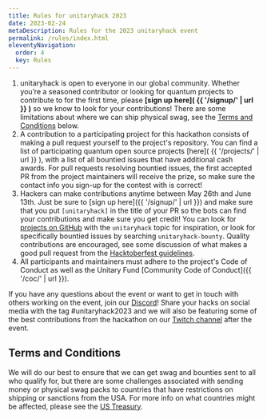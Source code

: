 ```yaml
---
title: Rules for unitaryhack 2023
date: 2023-02-24
metaDescription: Rules for the 2023 unitaryhack event
permalink: /rules/index.html
eleventyNavigation:
  order: 4
  key: Rules
---
```


1. unitaryhack is open to everyone in our global community. Whether you’re a seasoned contributor or looking for quantum projects to contribute to for the first time, please **[sign up here]( {{ '/signup/' | url }} )** so we know to look for your contributions! There are some limitations about where we can ship physical swag, see the [Terms and Conditions](#terms-and-conditions) below.
2. A contribution to a participating project for this hackathon consists of making a pull request yourself to the project's repository. You can find a list of participating quantum open source projects [here]( {{ '/projects/' | url }} ), with a list of all bountied issues that have additional cash awards. For pull requests resolving bountied issues, the first accepted PR from the project maintainers will receive the prize, so make sure the contact info you sign-up for the contest with is correct!
3. Hackers can make contributions anytime between May 26th and June 13th. Just be sure to [sign up here]({{ '/signup/' | url }}) and make sure that you put `[unitaryhack]` in the title of your PR so the bots can find your contributions and make sure you get credit! You can look for [projects on GitHub](https://github.com/search?q=unitaryhack&type=repositories) with the `unitaryhack` topic for inspiration, or look for specifically bountied issues by searching `unitaryhack-bounty`. Quality contributions are encouraged, see some discussion of what makes a good pull request from the [Hacktoberfest guidelines](https://hacktoberfest.digitalocean.com/resources/qualitystandards).
4. All participants and maintainers must adhere to the project's Code of Conduct as well as the Unitary Fund [Community Code of Conduct]({{ '/coc/' | url }}).

If you have any questions about the event or want to get in touch with others working on the event, join our [Discord](http://discord.unitary.fund)! Share your hacks on social media with the tag #unitaryhack2023 and we will also be featuring some of the best contributions from the hackathon on our [Twitch channel](https://twitch.tv/unitaryfund) after the event.

## Terms and Conditions

We will do our best to ensure that we can get swag and bounties sent to all who qualify for, but there are some challenges associated with sending money or physical swag packs to countries that have restrictions on shipping or sanctions from the USA.
For more info on what countries might be affected, please see the [US Treasury](https://home.treasury.gov/policy-issues/financial-sanctions/sanctions-programs-and-country-information?msclkid=0a2ace1ec70211ec8a9a702bf749a778).
